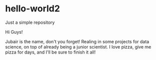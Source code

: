 # hello-world2
Just a simple repository

Hi Guys!

Jubair is the name, don't you forget! Realing in some projects for data science, on top of already being a junior scientist. I love pizza, give me pizza for days, and I'll be sure to finish it all!
